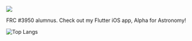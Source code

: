 <img src="https://media.tenor.com/pTPPHO2RdMsAAAAC/spongebob-patrick-star.gif"></img>

FRC #3950 alumnus. Check out my Flutter iOS app, Alpha for Astronomy! 

![Top Langs](https://github-readme-stats.vercel.app/api/top-langs/?username=pat-mart)
